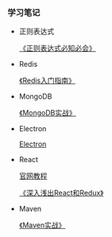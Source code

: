 ### 学习笔记

- 正则表达式
  
  [《正则表达式必知必会》](RegularExpression/README.md)
  
- Redis

  [《Redis入门指南》](Redis/README.md)
  
- MongoDB

  [《MongoDB实战》](MongoDB/mongodb-in-action/README.md)
  
- Electron

    [Electron](Electron/README.md)

- React

  [官网教程](React/my-app/README.md)
  
  [《深入浅出React和Redux》](React/dissecting-react-and-redux/README.md)
  
- Maven
    
  [《Maven实战》](Maven/maven-in-action/README.md)